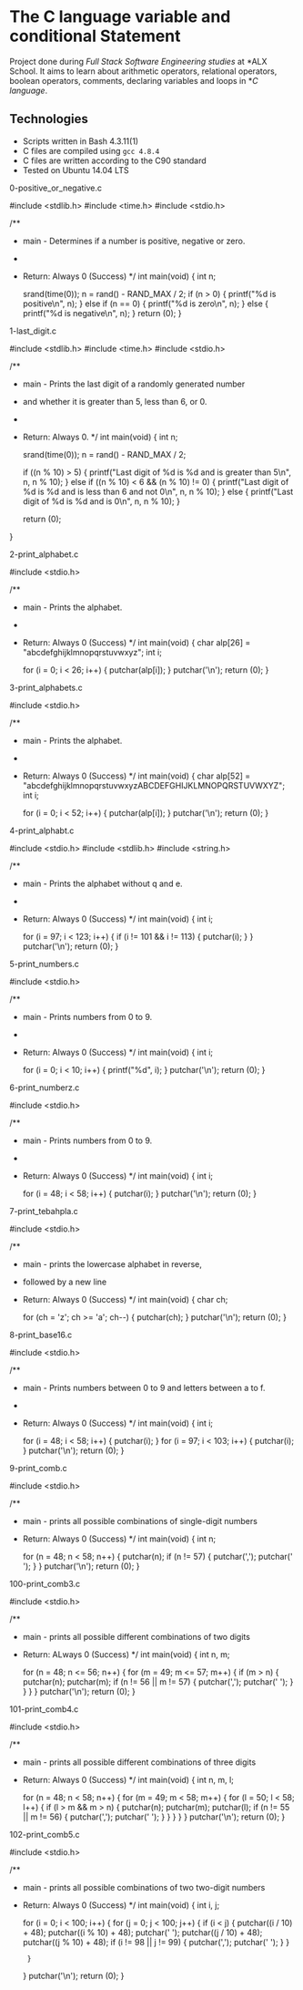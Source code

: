 # The C language variable and conditional Statement

Project done during *Full Stack Software Engineering studies* at *ALX School. It aims to learn about arithmetic operators, relational operators, boolean operators, comments, declaring variables and loops in **C language*.

## Technologies
* Scripts written in Bash 4.3.11(1)
* C files are compiled using `gcc 4.8.4`
* C files are written according to the C90 standard
* Tested on Ubuntu 14.04 LTS

0-positive_or_negative.c

#include <stdlib.h>
#include <time.h>
#include <stdio.h>

/**
 * main - Determines if a number is positive, negative or zero.
 *
 * Return: Always 0 (Success)
 */
int main(void)
{
	int n;

	srand(time(0));
	n = rand() - RAND_MAX / 2;
	if (n > 0)
	{
		printf("%d is positive\n", n);
	}
	else if (n == 0)
	{
		printf("%d is zero\n", n);
	}
	else
	{
		printf("%d is negative\n", n);
	}
	return (0);
}


1-last_digit.c

#include <stdlib.h>
#include <time.h>
#include <stdio.h>

/**
 * main - Prints the last digit of a randomly generated number
 * and whether it is greater than 5, less than 6, or 0.
 *
 * Return: Always 0.
 */
int main(void)
{
	int n;

	srand(time(0));
	n = rand() - RAND_MAX / 2;

	if ((n % 10) > 5)
	{
		printf("Last digit of %d is %d and is greater than 5\n",
			n, n % 10);
	}
	else if ((n % 10) < 6 && (n % 10) != 0)
	{
		printf("Last digit of %d is %d and is less than 6 and not 0\n",
			n, n % 10);
	}
	else
	{
		printf("Last digit of %d is %d and is 0\n",
			n, n % 10);
	}

	return (0);

}


2-print_alphabet.c

#include <stdio.h>

/**
 * main - Prints the alphabet.
 *
 * Return: Always 0 (Success)
 */
int main(void)
{
	char alp[26] = "abcdefghijklmnopqrstuvwxyz";
	int i;

	for (i = 0; i < 26; i++)
	{
		putchar(alp[i]);
	}
	putchar('\n');
	return (0);
}


3-print_alphabets.c

#include <stdio.h>

/**
 * main - Prints the alphabet.
 *
 * Return: Always 0 (Success)
 */
int main(void)
{
char alp[52] = "abcdefghijklmnopqrstuvwxyzABCDEFGHIJKLMNOPQRSTUVWXYZ";
	int i;

	for (i = 0; i < 52; i++)
	{
		putchar(alp[i]);
	}
	putchar('\n');
	return (0);
}


4-print_alphabt.c

#include <stdio.h>
#include <stdlib.h>
#include <string.h>

/**
 * main - Prints the alphabet without q and e.
 *
 * Return: Always 0 (Success)
 */
int main(void)
{
	int i;

	for (i = 97; i < 123; i++)
	{
		if (i != 101 && i != 113)
		{
			putchar(i);
		}
	}
	putchar('\n');
	return (0);
}


5-print_numbers.c

#include <stdio.h>

/**
 * main - Prints numbers from 0 to 9.
 *
 * Return: Always 0 (Success)
 */
int main(void)
{
	int i;

	for (i = 0; i < 10; i++)
	{
		printf("%d", i);
	}
	putchar('\n');
	return (0);
}


6-print_numberz.c

#include <stdio.h>

/**
 * main - Prints numbers from 0 to 9.
 *
 * Return: Always 0 (Success)
 */
int main(void)
{
	int i;

	for (i = 48; i < 58; i++)
	{
		putchar(i);
	}
	putchar('\n');
	return (0);
}


7-print_tebahpla.c

#include <stdio.h>

/**
 * main - prints the lowercase alphabet in reverse,
 * followed by a new line
 * Return: Always 0 (Success)
 */
int main(void)
{
	char ch;

	for (ch = 'z'; ch >= 'a'; ch--)
	{
		putchar(ch);
	}
	putchar('\n');
	return (0);
}


8-print_base16.c

#include <stdio.h>

/**
 * main - Prints numbers between 0 to 9 and letters between a to f.
 *
 * Return: Always 0 (Success)
 */
int main(void)
{
	int i;

	for (i = 48; i < 58; i++)
	{
		putchar(i);
	}
	for (i = 97; i < 103; i++)
	{
		putchar(i);
	}
	putchar('\n');
	return (0);
}


9-print_comb.c

#include <stdio.h>

/**
 * main - prints all possible combinations of single-digit numbers
 * Return: Always 0 (Success)
 */
int main(void)
{
	int n;

	for (n = 48; n < 58; n++)
	{
		putchar(n);
		if (n != 57)
		{
			putchar(',');
			putchar(' ');
		}
	}
	putchar('\n');
	return (0);
}


100-print_comb3.c

#include <stdio.h>

/**
 * main - prints all possible different combinations of two digits
 * Return: ALways 0 (Success)
 */
int main(void)
{
	int n, m;

	for (n = 48; n <= 56; n++)
	{
		for (m = 49; m <= 57; m++)
		{
			if (m > n)
			{
				putchar(n);
				putchar(m);
				if (n != 56 || m != 57)
				{
					putchar(',');
					putchar(' ');
				}
			}
		}
	}
	putchar('\n');
	return (0);
}


101-print_comb4.c

#include <stdio.h>

/**
 * main - prints all possible different combinations of three digits
 * Return: Always 0 (Success)
 */
int main(void)
{
	int n, m, l;

	for (n = 48; n < 58; n++)
	{
		for (m = 49; m < 58; m++)
		{
			for (l = 50; l < 58; l++)
			{
				if (l > m && m > n)
				{
					putchar(n);
					putchar(m);
					putchar(l);
					if (n != 55 || m != 56)
					{
						putchar(',');
						putchar(' ');
					}
				}
			}
		}
	}
	putchar('\n');
	return (0);
}


102-print_comb5.c

#include <stdio.h>

/**
 * main - prints all possible combinations of two two-digit numbers
 * Return: Always 0 (Success)
 */
int main(void)
{
	int i, j;

	for (i = 0; i < 100; i++)
	{
		for (j = 0; j < 100; j++)
		{
			if (i < j)
			{
				putchar((i / 10) + 48);
				putchar((i % 10) + 48);
				putchar(' ');
				putchar((j / 10) + 48);
				putchar((j % 10) + 48);
				if (i != 98 || j != 99)
				{
					putchar(',');
					putchar(' ');
				}
			}

		}
	}
	putchar('\n');
	return (0);
}
